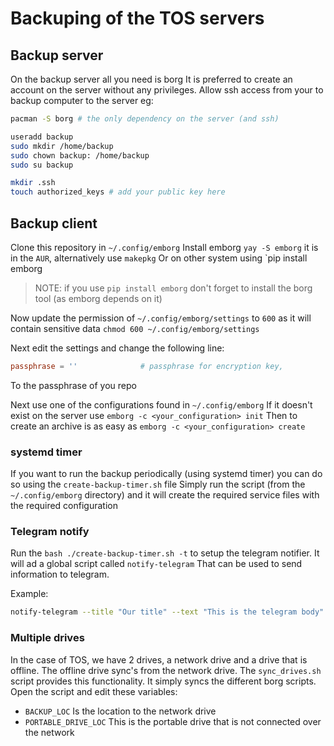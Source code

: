 # Backuping of the TOS servers

## Backup server

On the backup server all you need is borg
It is preferred to create an account on the server without any privileges.
Allow ssh access from your to backup computer to the server eg:

```bash
pacman -S borg # the only dependency on the server (and ssh)

useradd backup
sudo mkdir /home/backup
sudo chown backup: /home/backup
sudo su backup

mkdir .ssh
touch authorized_keys # add your public key here
```

## Backup client

Clone this repository in `~/.config/emborg`
Install emborg `yay -S emborg` it is in the `AUR`, alternatively use `makepkg`
Or on other system using `pip install emborg

> NOTE: if you use `pip install emborg` don't forget to install the borg tool (as emborg depends on it)

Now update the permission of `~/.config/emborg/settings` to `600` as it will contain sensitive data
`chmod 600 ~/.config/emborg/settings`

Next edit the settings and change the following line:

```conf
passphrase = ''              # passphrase for encryption key,
```

To the passphrase of you repo

Next use one of the configurations found in `~/.config/emborg`
If it doesn't exist on the server use `emborg -c <your_configuration> init`
Then to create an archive is as easy as `emborg -c <your_configuration> create`

### systemd timer

If you want to run the backup periodically (using systemd timer) you can do so using the `create-backup-timer.sh` file
Simply run the script (from the `~/.config/emborg` directory) and it will create the required service files with the required configuration

### Telegram notify

Run the `bash ./create-backup-timer.sh -t` to setup the telegram notifier. It will ad a global script called `notify-telegram`
That can be used to send information to telegram.

Example:

```bash
notify-telegram --title "Our title" --text "This is the telegram body"
```

### Multiple drives

In the case of TOS, we have 2 drives, a network drive and a drive that is offline.
The offline drive sync's from the network drive.
The `sync_drives.sh` script provides this functionality. It simply syncs the different borg scripts.
Open the script and edit these variables:

- `BACKUP_LOC` Is the location to the network drive
- `PORTABLE_DRIVE_LOC` This is the portable drive that is not connected over the network
